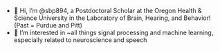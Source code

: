 - 👋 Hi, I’m @sbp894, a Postdoctoral Scholar at the Oregon Health & Science University in the Laboratory of Brain, Hearing, and Behavior! (Past = Purdue and Pitt)
- 👀 I’m interested in ~all things signal processing and machine learning, especially related to neuroscience and speech 

<!---
sbp894/sbp894 is a ✨ special ✨ repository because its `README.md` (this file) appears on your GitHub profile.
You can click the Preview link to take a look at your changes.
--->
